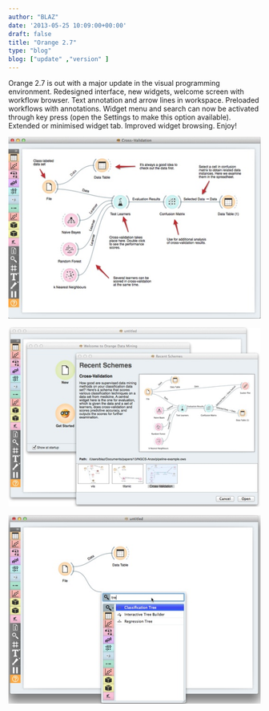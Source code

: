 ```yaml
---
author: "BLAZ"
date: '2013-05-25 10:09:00+00:00'
draft: false
title: "Orange 2.7"
type: "blog"
blog: ["update" ,"version" ]
---
```


Orange 2.7 is out with a major update in the visual programming environment. Redesigned interface, new widgets, welcome screen with workflow browser. Text annotation and arrow lines in workspace. Preloaded workflows with annotations. Widget menu and search can now be activated through key press (open the Settings to make this option available). Extended or minimised widget tab. Improved widget browsing. Enjoy!

![](orange27-cv.png__539x387_q95_crop_upscale.jpg)

![](orange27-recent.png__576x409_q95_crop_upscale.jpg)

![](orange27-tree.png__551x411_q95_crop_upscale.jpg)
